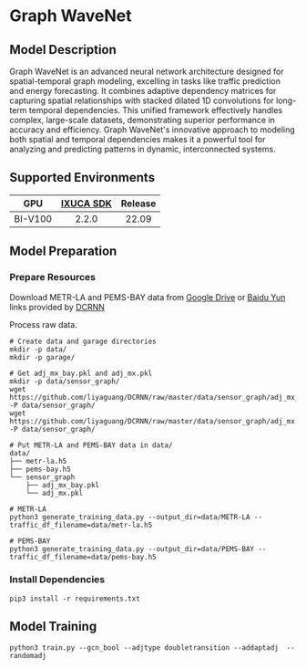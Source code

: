 # Graph WaveNet

## Model Description

Graph WaveNet is an advanced neural network architecture designed for spatial-temporal graph modeling, excelling in
tasks like traffic prediction and energy forecasting. It combines adaptive dependency matrices for capturing spatial
relationships with stacked dilated 1D convolutions for long-term temporal dependencies. This unified framework
effectively handles complex, large-scale datasets, demonstrating superior performance in accuracy and efficiency. Graph
WaveNet's innovative approach to modeling both spatial and temporal dependencies makes it a powerful tool for analyzing
and predicting patterns in dynamic, interconnected systems.

## Supported Environments

| GPU    | [IXUCA SDK](https://gitee.com/deep-spark/deepspark#%E5%A4%A9%E6%95%B0%E6%99%BA%E7%AE%97%E8%BD%AF%E4%BB%B6%E6%A0%88-ixuca) | Release |
| :----: | :----: | :----: |
| BI-V100 | 2.2.0     |  22.09  |

## Model Preparation

### Prepare Resources

Download METR-LA and PEMS-BAY data from [Google
Drive](https://drive.google.com/open?id=10FOTa6HXPqX8Pf5WRoRwcFnW9BrNZEIX) or [Baidu
Yun](https://pan.baidu.com/s/14Yy9isAIZYdU__OYEQGa_g) links provided by [DCRNN](https://github.com/liyaguang/DCRNN)

Process raw data.

```shell
# Create data and garage directories
mkdir -p data/
mkdir -p garage/

# Get adj_mx_bay.pkl and adj_mx.pkl
mkdir -p data/sensor_graph/
wget https://github.com/liyaguang/DCRNN/raw/master/data/sensor_graph/adj_mx_bay.pkl -P data/sensor_graph/
wget https://github.com/liyaguang/DCRNN/raw/master/data/sensor_graph/adj_mx.pkl -P data/sensor_graph/

# Put METR-LA and PEMS-BAY data in data/
data/
├── metr-la.h5
├── pems-bay.h5
└── sensor_graph
    ├── adj_mx_bay.pkl
    └── adj_mx.pkl

# METR-LA
python3 generate_training_data.py --output_dir=data/METR-LA --traffic_df_filename=data/metr-la.h5

# PEMS-BAY
python3 generate_training_data.py --output_dir=data/PEMS-BAY --traffic_df_filename=data/pems-bay.h5

```

### Install Dependencies

```shell
pip3 install -r requirements.txt
```

## Model Training

```shell
python3 train.py --gcn_bool --adjtype doubletransition --addaptadj  --randomadj
```
